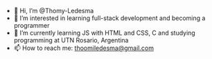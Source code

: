 - 👋 Hi, I’m @Thomy-Ledesma
- 👀 I’m interested in learning full-stack development and becoming a programmer
- 🌱 I’m currently learning JS with HTML and CSS, C and studying programming at UTN Rosario, Argentina
- 📫 How to reach me: thoomiledesma@gmail.com

<!---
Thomy-Ledesma/Thomy-Ledesma is a ✨ special ✨ repository because its `README.md` (this file) appears on your GitHub profile.
You can click the Preview link to take a look at your changes.
--->
